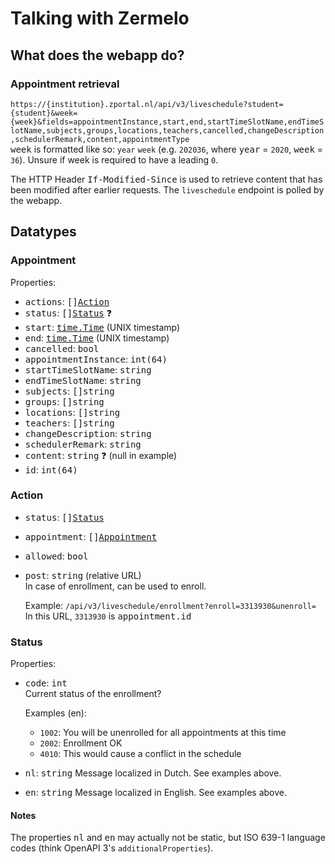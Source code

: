 # Talking with Zermelo

## What does the webapp do?

### Appointment retrieval

`https://{institution}.zportal.nl/api/v3/liveschedule?student={student}&week={week}&fields=appointmentInstance,start,end,startTimeSlotName,endTimeSlotName,subjects,groups,locations,teachers,cancelled,changeDescription,schedulerRemark,content,appointmentType`  
<kbd>week</kbd> is formatted like so: `year` `week` (e.g. `202036`, where <kbd>year</kbd> = `2020`, <kbd>week</kbd> = `36`). Unsure if week is required to have a leading `0`.

The HTTP Header <kbd>If-Modified-Since</kbd> is used to retrieve content that has been modified after earlier requests. The `liveschedule` endpoint is polled by the webapp.

## Datatypes

### Appointment

Properties:
* <kbd>actions</kbd>: <kbd>[][Action](#action)</kbd>
* <kbd>status</kbd>: <kbd>[][Status](#status)</kbd> :question:  
* <kbd>start</kbd>: <kbd>[time.Time]</kbd> (UNIX timestamp)
* <kbd>end</kbd>: <kbd>[time.Time]</kbd> (UNIX timestamp)
* <kbd>cancelled</kbd>: <kbd>bool</kbd>
* <kbd>appointmentInstance</kbd>: <kbd>int(64)</kbd>
* <kbd>startTimeSlotName</kbd>: <kbd>string</kbd>
* <kbd>endTimeSlotName</kbd>: <kbd>string</kbd>
* <kbd>subjects</kbd>: <kbd>[]string</kbd>
* <kbd>groups</kbd>: <kbd>[]string</kbd>
* <kbd>locations</kbd>: <kbd>[]string</kbd>
* <kbd>teachers</kbd>: <kbd>[]string</kbd>
* <kbd>changeDescription</kbd>: <kbd>string</kbd>
* <kbd>schedulerRemark</kbd>: <kbd>string</kbd>
* <kbd>content</kbd>: <kbd>string</kbd> :question: (null in example)
* <kbd>id</kbd>: <kbd>int(64)</kbd>

### Action

* <kbd>status</kbd>: <kbd>[][Status](#status)</kbd>
* <kbd>appointment</kbd>: <kbd>[][Appointment](#appointment)</kbd>
* <kbd>allowed</kbd>: <kbd>bool</kbd>
* <kbd>post</kbd>: <kbd>string</kbd> (relative URL)  
  In case of enrollment, can be used to enroll.

  Example: `/api/v3/liveschedule/enrollment?enroll=3313930&unenroll=`
  In this URL, `3313930` is <kbd>appointment.id</kbd>

### Status

Properties:
* <kbd>code</kbd>: <kbd>int</kbd>  
  Current status of the enrollment?

  Examples (en):  
  - `1002`: You will be unenrolled for all appointments at this time  
  - `2002`: Enrollment OK  
  - `4010`: This would cause a conflict in the schedule  

* <kbd>nl</kbd>: <kbd>string</kbd>
  Message localized in Dutch. See examples above.

* <kbd>en</kbd>: <kbd>string</kbd>
  Message localized in English. See examples above.

#### Notes

The properties <kbd>nl</kbd> and <kbd>en</kbd> may actually not be static, but ISO 639-1 language codes (think OpenAPI 3's `additionalProperties`).

[time.Time]: https://golang.org/pkg/time/#Time